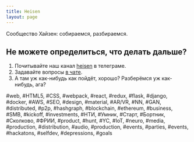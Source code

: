 ```yaml
---
title: Heisen
layout: page
---
```


<!-- <h1 style="color: black;">{{page.title}}</h1> -->
<link href="https://fonts.googleapis.com/css?family=Pacifico" rel="stylesheet">
Сообщество Хайзен: собираемся, разбираемся.

<!--
## В чем идея?
1. Берем в рабство студента (любого возраста и опыта) на один месяц;
2. Предлагаем выполнить пару проектов по силам и написать резюме;
3. Через месяц возвращаем в мир с опытом кодинга и стартупинга.
-->

<!--## Что вы получите?
1. Приятное резюме (<a href="https://vlterno.github.io">vlterno.github.io</a>, например)
2. Опыт в выбранном направлении
3. Доступ к экспертам -->


## Не можете определиться, что делать дальше?
1. Почитывайте наш канал <a href="https://t.me/heisenme">heisen</a> в телеграме.
2. Задавайте вопросы <a href="https://t.me/heisenflood">в чате</a>.
3. А там уж как-нибудь как пойдёт, хорошо? Разберёмся уж как-нибудь, ага?

<span id="hashlist">#web, #HTML5, #CSS, #webpack, #react, #redux, #flask, #django, #docker, #AWS, #SEO, #design, #material, #AR/VR, #NN, #GAN, #distributed, #p2p, #hashgraph, #blockchain, #ethereum, #business, #SMB, #kickoff, #investments, #НТИ, #Умник, #Старт, #Бортник, #Сколково, #ФРИИ, #product, #hunt, #YC, #IoT, #neuro, #media, #production, #distribution, #audio, #production, #events, #parties, #events, #hackatons, #selfdev, #depressions, #goals</span>
